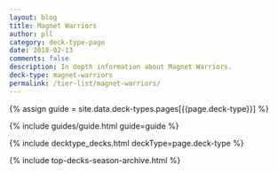 ```yaml
---
layout: blog
title: Magnet Warriors
author: pll
category: deck-type-page
date: 2018-02-13
comments: false
description: In depth information about Magnet Warriors.
deck-type: magnet-warriors
permalink: /tier-list/magnet-warriors/
---
```


{% assign guide = site.data.deck-types.pages[{{page.deck-type}}] %}

{% include guides/guide.html guide=guide %}

{% include decktype_decks.html deckType=page.deck-type %}

{% include top-decks-season-archive.html %}